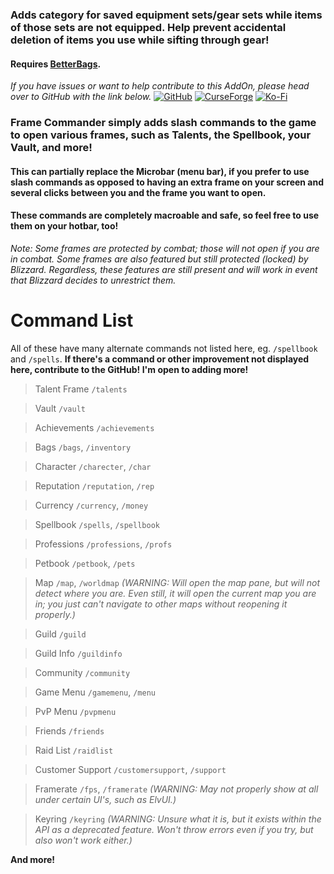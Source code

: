 ### Adds category for saved equipment sets/gear sets while items of those sets are not equipped. Help prevent accidental deletion of items you use while sifting through gear!

#### Requires [BetterBags](https://www.curseforge.com/wow/addons/better-bags).

*If you have issues or want to help contribute to this AddOn, please head over to GitHub with the link below.*
[![GitHub](https://github.com/user-attachments/assets/36665467-3547-49bf-9c33-0095bd3bcb8b)](https://github.com/Rycia/Frame-Commander)
[![CurseForge](https://github.com/user-attachments/assets/5feb4851-9320-4b27-a803-c12239ef6497)](https://legacy.curseforge.com/wow/addons/frame-commander)
[![Ko-Fi](https://github.com/user-attachments/assets/8154cab9-c0f5-4095-85ca-529dee114052)](https://ko-fi.com/rycia)

### Frame Commander simply adds slash commands to the game to open various frames, such as Talents, the Spellbook, your Vault, and more!
#### This can partially replace the Microbar (menu bar), if you prefer to use slash commands as opposed to having an extra frame on your screen and several clicks between you and the frame you want to open.
#### These commands are completely macroable and safe, so feel free to use them on your hotbar, too!

_Note: Some frames are protected by combat; those will not open if you are in combat. Some frames are also featured but still protected (locked) by Blizzard. Regardless, these features are still present and will work in event that Blizzard decides to unrestrict them._

# Command List
All of these have many alternate commands not listed here, eg. `/spellbook` and `/spells`.
**If there's a command or other improvement not displayed here, contribute to the GitHub! I'm open to adding more!**
> Talent Frame `/talents` 

> Vault `/vault` 

> Achievements `/achievements`

> Bags `/bags`, `/inventory` 

> Character `/charecter`, `/char` 

> Reputation `/reputation`, `/rep` 

> Currency `/currency`, `/money` 

> Spellbook `/spells`, `/spellbook` 

> Professions `/professions`, `/profs` 

> Petbook `/petbook`, `/pets`

> Map `/map`, `/worldmap` *(WARNING: Will open the map pane, but will not detect where you are. Even still, it will open the current map you are in; you just can't navigate to other maps without reopening it properly.)* 

> Guild `/guild` 

> Guild Info `/guildinfo` 

> Community `/community` 

> Game Menu `/gamemenu`, `/menu` 

> PvP Menu `/pvpmenu` 

> Friends `/friends` 

> Raid List `/raidlist` 

> Customer Support `/customersupport`, `/support` 

> Framerate `/fps`, `/framerate`
> *(WARNING: May not properly show at all under certain UI's, such as ElvUI.)*

> Keyring `/keyring` *(WARNING: Unsure what it is, but it exists within the API as a deprecated feature. Won't throw errors even if you try, but also won't work either.)*

**And more!**